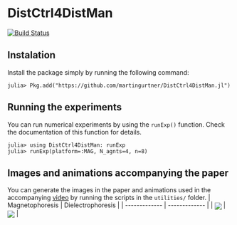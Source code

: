 # DistCtrl4DistMan

<!-- [![Stable](https://img.shields.io/badge/docs-stable-blue.svg)](https://martingurtner.github.io/DistCtrl4DistMan.jl/stable)
[![Dev](https://img.shields.io/badge/docs-dev-blue.svg)](https://martingurtner.github.io/DistCtrl4DistMan.jl/dev) -->
[![Build Status](https://github.com/martingurtner/DistCtrl4DistMan.jl/workflows/CI/badge.svg)](https://github.com/martingurtner/DistCtrl4DistMan.jl/actions)


## Instalation
Install the package simply by running the following command:
```
julia> Pkg.add("https://github.com/martingurtner/DistCtrl4DistMan.jl")
```

## Running the experiments
You can run numerical experiments by using the `runExp()` function. Check the documentation of this function for details.
```
julia> using DistCtrl4DistMan: runExp
julia> runExp(platform=:MAG, N_agnts=4, n=8)
```

## Images and animations accompanying the paper
You can generate the images in the paper and animations used in the accompanying [video](https://youtu.be/Eus7uAvBtgU) by running the scripts in the `utilities/` folder.
| Magnetophoresis  | Dielectrophoresis |
| ------------- | ------------- |
| <img src="docs/simul_MAG.gif" align="center" />  | <img src="docs/simul_DEP.gif" align="center" />  |
